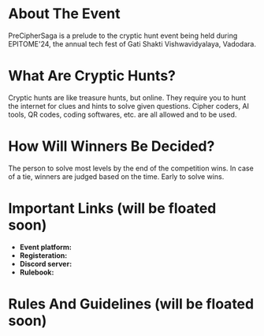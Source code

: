 # About The Event
PreCipherSaga is a prelude to the cryptic hunt event being held during EPITOME'24, the annual tech fest of Gati Shakti Vishwavidyalaya, Vadodara.

# What Are Cryptic Hunts?
Cryptic hunts are like treasure hunts, but online. They require you to hunt the internet for clues and hints to solve given questions. Cipher coders, AI tools, QR codes, coding softwares, etc. are all allowed and to be used.

# How Will Winners Be Decided? 
The person to solve most levels by the end of the competition wins. In case of a tie, winners are judged based on the time. Early to solve wins. 

# Important Links (will be floated soon)
- **Event platform:** 
- **Registeration:** 
- **Discord server:** 
- **Rulebook:** 

# Rules And Guidelines (will be floated soon)
